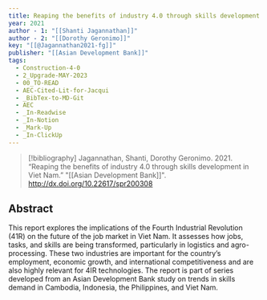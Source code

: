 ```yaml
---
title: Reaping the benefits of industry 4.0 through skills development in Viet Nam
year: 2021
author - 1: "[[Shanti Jagannathan]]"
author - 2: "[[Dorothy Geronimo]]"
key: "[[@Jagannathan2021-fg]]"
publisher: "[[Asian Development Bank]]"
tags:
  - Construction-4-0
  - 2_Upgrade-MAY-2023
  - 00_TO-READ
  - AEC-Cited-Lit-for-Jacqui
  - _BibTex-to-MD-Git
  - AEC
  - _In-Readwise
  - _In-Notion
  - _Mark-Up
  - _In-ClickUp
---
```


> [!bibliography]
> Jagannathan, Shanti, Dorothy Geronimo. 2021. “Reaping the benefits of industry 4.0 through skills development in Viet Nam.” "[[Asian Development Bank]]". http://dx.doi.org/10.22617/spr200308

## Abstract
This report explores the implications of the Fourth Industrial Revolution (41R) on the future of the job market in Viet Nam. It assesses how jobs, tasks, and skills are being transformed, particularly in logistics and agro-processing. These two industries are important for the country’s employment, economic growth, and international competitiveness and are also highly relevant for 4IR technologies. The report is part of series developed from an Asian Development Bank study on trends in skills demand in Cambodia, Indonesia, the Philippines, and Viet Nam.